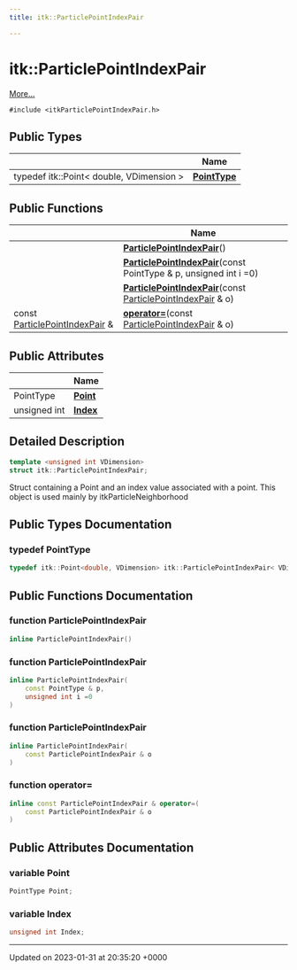 ```yaml
---
title: itk::ParticlePointIndexPair

---
```


# itk::ParticlePointIndexPair



 [More...](#detailed-description)


`#include <itkParticlePointIndexPair.h>`

## Public Types

|                | Name           |
| -------------- | -------------- |
| typedef itk::Point< double, VDimension > | **[PointType](../Classes/structitk_1_1ParticlePointIndexPair.md#typedef-pointtype)**  |

## Public Functions

|                | Name           |
| -------------- | -------------- |
| | **[ParticlePointIndexPair](../Classes/structitk_1_1ParticlePointIndexPair.md#function-particlepointindexpair)**() |
| | **[ParticlePointIndexPair](../Classes/structitk_1_1ParticlePointIndexPair.md#function-particlepointindexpair)**(const PointType & p, unsigned int i =0) |
| | **[ParticlePointIndexPair](../Classes/structitk_1_1ParticlePointIndexPair.md#function-particlepointindexpair)**(const [ParticlePointIndexPair](../Classes/structitk_1_1ParticlePointIndexPair.md) & o) |
| const [ParticlePointIndexPair](../Classes/structitk_1_1ParticlePointIndexPair.md) & | **[operator=](../Classes/structitk_1_1ParticlePointIndexPair.md#function-operator=)**(const [ParticlePointIndexPair](../Classes/structitk_1_1ParticlePointIndexPair.md) & o) |

## Public Attributes

|                | Name           |
| -------------- | -------------- |
| PointType | **[Point](../Classes/structitk_1_1ParticlePointIndexPair.md#variable-point)**  |
| unsigned int | **[Index](../Classes/structitk_1_1ParticlePointIndexPair.md#variable-index)**  |

## Detailed Description

```cpp
template <unsigned int VDimension>
struct itk::ParticlePointIndexPair;
```


Struct containing a Point and an index value associated with a point. This object is used mainly by itkParticleNeighborhood 

## Public Types Documentation

### typedef PointType

```cpp
typedef itk::Point<double, VDimension> itk::ParticlePointIndexPair< VDimension >::PointType;
```


## Public Functions Documentation

### function ParticlePointIndexPair

```cpp
inline ParticlePointIndexPair()
```


### function ParticlePointIndexPair

```cpp
inline ParticlePointIndexPair(
    const PointType & p,
    unsigned int i =0
)
```


### function ParticlePointIndexPair

```cpp
inline ParticlePointIndexPair(
    const ParticlePointIndexPair & o
)
```


### function operator=

```cpp
inline const ParticlePointIndexPair & operator=(
    const ParticlePointIndexPair & o
)
```


## Public Attributes Documentation

### variable Point

```cpp
PointType Point;
```


### variable Index

```cpp
unsigned int Index;
```


-------------------------------

Updated on 2023-01-31 at 20:35:20 +0000